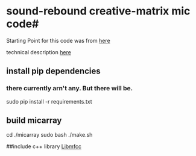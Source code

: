 
# sound-rebound creative-matrix mic code#


Starting Point for this code was from [here](https://github.com/matrix-io/matrix-creator-alexa-voice-demo)

technical description [here](https://github.com/brendena/sound-rebound-matrix-creator/blob/master/howThisWorks.md)

## install pip dependencies
### there currently arn't any.  But there will be.
sudo pip install -r requirements.txt


## build micarray
cd ./micarray
sudo bash ./make.sh

##include c++ library
[Libmfcc](https://github.com/wirahayy/libmfcc)
